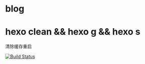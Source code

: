 # blog
# hexo clean && hexo g && hexo s
  清除缓存重启
  
  [![Build Status](https://travis-ci.org/keyboard3/blog.svg?branch=master)](https://travis-ci.com/keyboard3/blog)
